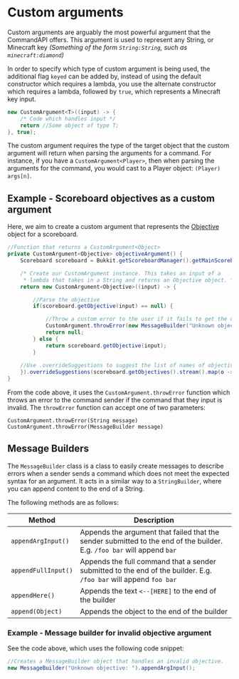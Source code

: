 # Custom arguments

Custom arguments are arguably the most powerful argument that the CommandAPI offers. This argument is used to represent any String, or Minecraft key _(Something of the form `String:String`, such as `minecraft:diamond`)_

In order to specify which type of custom argument is being used, the additional flag `keyed` can be added by, instead of using the default constructor which requires a lambda, you use the alternate constructor which requires a lambda, followed by `true`, which represents a Minecraft key input.

```java
new CustomArgument<T>((input) -> { 
	/* Code which handles input */ 
	return //Some object of type T;
}, true);
```

The custom argument requires the type of the target object that the custom argument will return when parsing the arguments for a command. For instance, if you have a `CustomArgument<Player>`, then when parsing the arguments for the command, you would cast to a Player object: `(Player) args[n]`.

## Example - Scoreboard objectives as a custom argument

Here, we aim to create a custom argument that represents the [Objective](https://hub.spigotmc.org/javadocs/bukkit/org/bukkit/scoreboard/Objective.html) object for a scoreboard.

```java
//Function that returns a CustomArgument<Object>
private CustomArgument<Objective> objectiveArgument() {
	Scoreboard scoreboard = Bukkit.getScoreboardManager().getMainScoreboard();

	/* Create our CustomArgument instance. This takes an input of a 
	 * lambda that takes in a String and returns an Objective object. */
	return new CustomArgument<Objective>((input) -> {

		//Parse the objective
		if(scoreboard.getObjective(input) == null) {

			//Throw a custom error to the user if it fails to get the objective
			CustomArgument.throwError(new MessageBuilder("Unknown objective: ").appendArgInput());
			return null;
		} else {
			return scoreboard.getObjective(input);
		}
	
	//Use .overrideSuggestions to suggest the list of names of objectives
	}).overrideSuggestions(scoreboard.getObjectives().stream().map(o -> o.getName()).toArray(String[]::new));
}
```

From the code above, it uses the `CustomArgument.throwError` function which throws an error to the command sender if the command that they input is invalid. The `throwError` function can accept one of two parameters:

```javaHookedUpHentai
CustomArgument.throwError(String message)
CustomArgument.throwError(MessageBuilder message)
```

## Message Builders

The `MessageBuilder` class is a class to easily create messages to describe errors when a sender sends a command which does not meet the expected syntax for an argument. It acts in a similar way to a `StringBuilder`, where you can append content to the end of a String.

The following methods are as follows:

| Method | Description |
| ------ | ----------- |
| `appendArgInput()` | Appends the argument that failed that the sender submitted to the end of the builder. E.g. `/foo bar` will append `bar` |
| `appendFullInput()` | Appends the full command that a sender submitted to the end of the builder. E.g. `/foo bar` will append `foo bar` |
| `appendHere()` | Appends the text `<--[HERE]` to the end of the builder |
| `append(Object)`| Appends the object to the end of the builder |

### Example - Message builder for invalid objective argument

See the code above, which uses the following code snippet:

```java
//Creates a MessageBuilder object that handles an invalid objective. 
new MessageBuilder("Unknown objective: ").appendArgInput();
```
